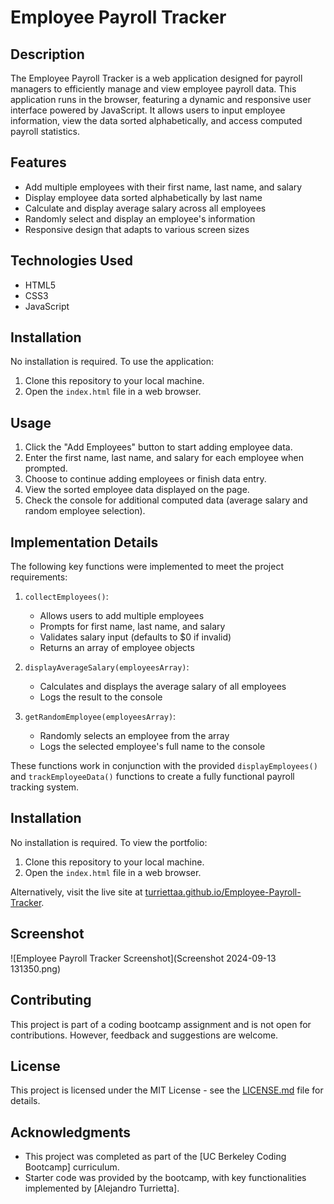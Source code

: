 # Employee Payroll Tracker

## Description

The Employee Payroll Tracker is a web application designed for payroll managers to efficiently manage and view employee payroll data. This application runs in the browser, featuring a dynamic and responsive user interface powered by JavaScript. It allows users to input employee information, view the data sorted alphabetically, and access computed payroll statistics.

## Features

- Add multiple employees with their first name, last name, and salary
- Display employee data sorted alphabetically by last name
- Calculate and display average salary across all employees
- Randomly select and display an employee's information
- Responsive design that adapts to various screen sizes

## Technologies Used

- HTML5
- CSS3
- JavaScript

## Installation

No installation is required. To use the application:

1. Clone this repository to your local machine.
2. Open the `index.html` file in a web browser.

## Usage

1. Click the "Add Employees" button to start adding employee data.
2. Enter the first name, last name, and salary for each employee when prompted.
3. Choose to continue adding employees or finish data entry.
4. View the sorted employee data displayed on the page.
5. Check the console for additional computed data (average salary and random employee selection).

## Implementation Details

The following key functions were implemented to meet the project requirements:

1. `collectEmployees()`: 
   - Allows users to add multiple employees
   - Prompts for first name, last name, and salary
   - Validates salary input (defaults to $0 if invalid)
   - Returns an array of employee objects

2. `displayAverageSalary(employeesArray)`:
   - Calculates and displays the average salary of all employees
   - Logs the result to the console

3. `getRandomEmployee(employeesArray)`:
   - Randomly selects an employee from the array
   - Logs the selected employee's full name to the console

These functions work in conjunction with the provided `displayEmployees()` and `trackEmployeeData()` functions to create a fully functional payroll tracking system.

## Installation

No installation is required. To view the portfolio:

1. Clone this repository to your local machine.
2. Open the `index.html` file in a web browser.

Alternatively, visit the live site at [turriettaa.github.io/Employee-Payroll-Tracker](https://turriettaa.github.io/Employee-Payroll-Tracker).
## Screenshot

![Employee Payroll Tracker Screenshot](Screenshot 2024-09-13 131350.png)

## Contributing

This project is part of a coding bootcamp assignment and is not open for contributions. However, feedback and suggestions are welcome.

## License

This project is licensed under the MIT License - see the [LICENSE.md](LICENSE.md) file for details.

## Acknowledgments

- This project was completed as part of the [UC Berkeley Coding Bootcamp] curriculum.
- Starter code was provided by the bootcamp, with key functionalities implemented by [Alejandro Turrietta].
